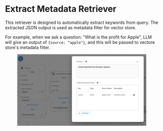 # Extract Metadata Retriever

This retriever is designed to automatically extract keywords from query. The extracted JSON output is used as metadata filter for vector store.

For example, when we ask a question: "What is the profit for Apple", LLM will give an output of `{source: "apple"}`, and this will be passed to vectore store's metadata filter.

<figure><img src="../../../.gitbook/assets/image (5) (6).png" alt=""><figcaption></figcaption></figure>
